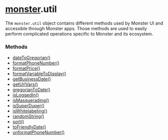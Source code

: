 # [monster][monster].util
The `monster.util` object contains different methods used by Monster UI and accessible through Monster apps. Those methods are used to easily perform complicated operations specific to Monster and its ecosystem.

### Methods
* [dateToGregorian()][date_to_gregorian]
* [formatPhoneNumber()][format_phone_number]
* [formatPrice()][format_price]
* [formatVariableToDisplay()][format_variable_to_display]
* [getBusinessDate()][get_business_date]
* [getUrlVars()][get_url_vars]
* [gregorianToDate()][gregorian_to_date]
* [isLoggedIn()][is_logged_in]
* [isMasquerading()][is_masquerading]
* [isSuperDuper()][is_super_duper]
* [isWhitelabeling()][is_whitelabeling]
* [randomString()][random_string]
* [sort()][sort]
* [toFriendlyDate()][to_friendly_date]
* [unformatPhoneNumber()][unformat_phone_number]

[monster]: ../monster.md

[date_to_gregorian]: util/dateToGregorian().md
[format_phone_number]: util/formatPhoneNumber().md
[format_price]: util/formatPrice().md
[format_variable_to_display]: util/formatVariableToDisplay().md
[get_business_date]: util/getBusinessDate().md
[get_url_vars]: util/getUrlVars().md
[gregorian_to_date]: util/gregorianToDate().md
[is_logged_in]: util/isLoggedIn().md
[is_masquerading]: util/isMasquerading().md
[is_super_duper]: util/isSuperDuper().md
[is_whitelabeling]: util/isWhitelabeling().md
[random_string]: util/randomString().md
[sort]: util/sort().md
[to_friendly_date]: util/toFriendlyDate().md
[unformat_phone_number]: util/unformatPhoneNumber().md
